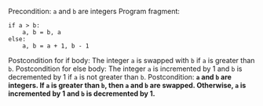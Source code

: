 Precondition: `a` and `b` are integers
Program fragment:
```
if a > b:
    a, b = b, a
else:
    a, b = a + 1, b - 1
```
Postcondition for if body: The integer `a` is swapped with `b` if `a` is greater than `b`.
Postcondition for else body: The integer `a` is incremented by 1 and `b` is decremented by 1 if `a` is not greater than `b`.
Postcondition: **`a` and `b` are integers. If `a` is greater than `b`, then `a` and `b` are swapped. Otherwise, `a` is incremented by 1 and `b` is decremented by 1.**